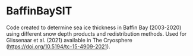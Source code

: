 # BaffinBaySIT
Code created to determine sea ice thickness in Baffin Bay (2003-2020) using different snow depth products and redistribution methods. Used for Glissenaar et al. (2021) available in The Cryosphere (https://doi.org/10.5194/tc-15-4909-2021).
